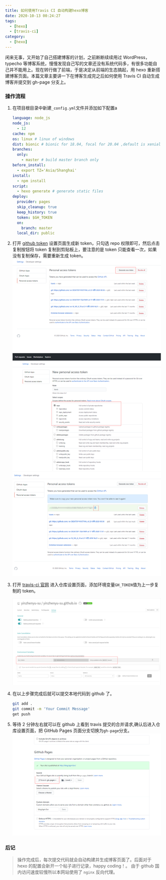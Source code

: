 ```yaml
---
title: 如何使用Travis CI 自动构建hexo博客
date: 2020-10-13 00:24:27
tags:
  - [hexo]
  - [travis-ci]
category:
  - [hexo]
---
```


闲来无事，又开始了自己搭建博客的计划，之前断断续续用过 WordPress，typecho 等博客系统，慢慢发现自己写的文章还没有系统代码多，有很多功能自己并不能用上。现在转行做了前端，于是决定从前端的生态搞起，用 hexo 重新搭建博客页面。本篇文章主要讲一下在博客生成完之后如何使用 Travis CI 自动生成博客并提交到 gh-page 分支上。

### 操作流程

1. 在项目根目录中新建`_config.yml`文件并添加如下配置a

   ```yml
   language: node_js
   node_js:
     - 12
   cache: npm
   os: linux # linux of windows
   dist: bionic # bionic for 18.04, focal for 20.04 ,default is xenial 16.04
   branches:
     only:
       - master # build master branch only
   before_install:
     - export TZ='Asia/Shanghai'
   install:
     - npm install
   script:
     - hexo generate # generate static files
   deploy:
     provider: pages
     skip_cleanup: true
     keep_history: true
     token: $GH_TOKEN
     on:
       branch: master
     local_dir: public
   ```
<!--more-->

2. 打开 [github token](https://github.com/settings/tokens 'github Token 配置') 设置页面生成新 token，只勾选 repo 权限即可，然后点击复制按钮将 token 复制到剪贴板上，要注意的是 token 只能查看一次，如果没有复制保存，需要重新生成 token。
   ![token列表](/images/hexo/githubTokenList.png 'token列表')
   ![生成新token](/images/hexo/newRepoToken.png '生成新token')
   ![复制新生成的token](/images/hexo/copyNewToken.png '复制新生成的token')

3. 打开 [travis-ci 官网](https://travis-ci.org) 进入仓库设置页面，添加环境变量`GH_TOKEN`值为上一步复制的 token。
   <!-- ![](/images/hexo/travis-auth.png 'travis 授权') -->

   ![travis 仓库设置](/images/hexo/travis-setting.png 'travis 仓库设置')

4. 在以上步骤完成后就可以提交本地代码到 github 了。

   ```bash
   git add .
   git commit -m 'Your Commit Message'
   get push
   ```

5. 等待 2 分钟左右就可以在 github 上看到 travis 提交的合并请求,确认后进入仓库设置页面，把 GitHub Pages 页面分支切换为`gh-page`分支。
   ![GitHub Page 设置](/images/hexo/github-gh-page.png 'GitHub Page 设置')

### 后记

> 操作完成后，每次提交代码就会自动构建并生成博客页面了。后面对于 hexo 的配置会新开一个帖子进行记录，happy coding！。
> 由于 github 国内访问速度较慢所以本网站使用了 `nginx` 反向代理。
